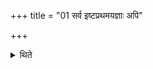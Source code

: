 +++
title = "01 सर्व इष्टप्रथमयज्ञाः अपि"

+++

<details><summary>थिते</summary>

सर्व इष्टप्रथमयज्ञाः । अपि वा गृहपतिरेव १
</details>
